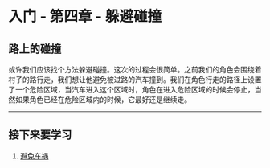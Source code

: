 入门 - 第四章 - 躲避碰撞
===

## 路上的碰撞

或许我们应该找个方法躲避碰撞。这次的过程会很简单。之前我们的角色会围绕着村子的路行走，我们想让他避免被过路的汽车撞到。我们在角色行走的路径上设置了一个危险区域，当汽车进入这个区域时，角色在进入危险区域的时候会停止，当然如果角色已经在危险区域内的时候，它最好还是继续走。

---

## 接下来要学习

1. [避免车祸](./1-避免车祸.md)

